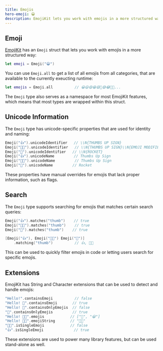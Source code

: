 ```yaml
---
title: Emojis
hero-emoji: 😀
description: EmojiKit lets you work with emojis in a more structured way
---
```



## Emoji

[EmojiKit](/emojikit) has an ``Emoji`` struct that lets you work with emojis in a more structured way:

```swift
let emoji = Emoji("😀")
```

You can use ``Emoji.all`` to get a list of all emojis from all categories, that are available to the currently exeucting runtime:

```swift
let emojis = Emoji.all          // 😀😃😄😁😆🥹😅😂🤣🥲...
```

The ``Emoji`` type also serves as a namespace for most EmojiKit features, which means that most types are wrapped within this struct.


## Unicode Information

The `Emoji` type has unicode-specific properties that are used for identity and naming:

```swift
Emoji("👍").unicodeIdentifier   // \\N{THUMBS UP SIGN}
Emoji("👍🏿").unicodeIdentifier   // \\N{THUMBS UP SIGN}\\N{EMOJI MODIFIER FITZPATRICK TYPE-6}
Emoji("🚀").unicodeIdentifier   // \\N{ROCKET}
Emoji("👍").unicodeName         // Thumbs Up Sign
Emoji("👍🏿").unicodeName         // Thumbs Up Sign
Emoji("🚀").unicodeName         // Rocket
```

These properties have manual overrides for emojis that lack proper information, such as flags.


## Search

The `Emoji` type supports searching for emojis that matches certain search queries:

```swift
Emoji("👍").matches("thumb")    // true
Emoji("👍🏿").matches("thumb")    // true
Emoji("🚀").matches("thumb")    // true

[Emoji("👍"), Emoji("👍🏿") Emoji("🚀")]
    .matching("thumb")          // 👍, 👍🏿
```

This can be used to quickly filter emojis in code or letting users search for specific emojis.


## Extensions

EmojiKit has String and Character extensions that can be used to detect and handle emojis:

```swift
"Hello!".containsEmoji          // false
"Hello! 👋".containsEmoji       // true
"Hello! 👋".containsOnlyEmojis  // false
"👋".containsOnlyEmojis         // true
"Hello! 👋😀".emojis            // ["👋", "😀"]
"Hello! 👋😀".emojiString       // "👋😀"
"🫸🫷".isSingleEmoji            // false
"👍".isSingleEmoji              // true
```

These extensions are used to power many library features, but can be used stand-alone as well.
